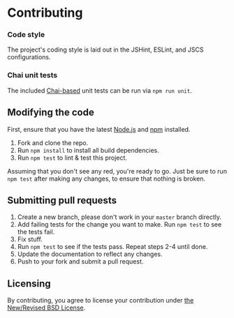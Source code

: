 # Contributing

### Code style
The project's coding style is laid out in the JSHint, ESLint, and JSCS configurations.

### Chai unit tests
The included [Chai-based](https://github.com/chaijs/chai) unit tests can be run via `npm run unit`.

## Modifying the code
First, ensure that you have the latest [Node.js](http://nodejs.org/) and [npm](http://npmjs.org/) installed.

1. Fork and clone the repo.
2. Run `npm install` to install all build dependencies.
3. Run `npm test` to lint & test this project.

Assuming that you don't see any red, you're ready to go. Just be sure to run `npm test` after making any changes, to ensure that nothing is broken.

## Submitting pull requests

1. Create a new branch, please don't work in your `master` branch directly.
2. Add failing tests for the change you want to make. Run `npm test` to see the tests fail.
3. Fix stuff.
4. Run `npm test` to see if the tests pass. Repeat steps 2-4 until done.
5. Update the documentation to reflect any changes.
6. Push to your fork and submit a pull request.

## Licensing
By contributing, you agree to license your contribution under [the New/Revised BSD License](https://github.com/cvrebert/css-mq-parser/blob/master/LICENSE.txt).

